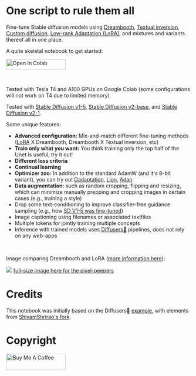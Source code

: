 # One script to rule them all

Fine-tune Stable diffusion models using [Dreambooth](https://arxiv.org/abs/2208.12242), [Textual inversion](https://arxiv.org/abs/2208.01618), [Custom diffusion](https://arxiv.org/abs/2212.04488), [Low-rank Adaptation (LoRA)](https://arxiv.org/abs/2106.09685), and mixtures and variants thereof all in one place.

A quite skeletal notebook to get started:

<a target="_blank" href="https://colab.research.google.com/github/brian6091/Dreambooth/blob/main/FineTuning_config_colab.ipynb">
  <img src="https://colab.research.google.com/assets/colab-badge.svg" height="28px" width="162px" alt="Open In Colab"/>
</a>

$~$

Tested with Tesla T4 and A100 GPUs on Google Colab (some configurations will not work on T4 due to limited memory)

Tested with [Stable Diffusion v1-5](https://huggingface.co/runwayml/stable-diffusion-v1-5), [Stable Diffusion v2-base](https://huggingface.co/stabilityai/stable-diffusion-2-base), and [Stable Diffusion v2-1](https://huggingface.co/stabilityai/stable-diffusion-2-1).

Some unique features:
* **Advanced configuration:** Mix-and-match different fine-tuning methods ([LoRA](https://github.com/cloneofsimo/lora) X Dreambooth, Dreambooth X Textual inversion, etc)
* **Train only what you want:** You think training only the top half of the Unet is useful, try it out!
* **Different loss criteria**
* **Continual learning**
* **Optimizer zoo:** In addition to the standard AdamW (and it's 8-bit variant), you can try out [Dadaptation](https://github.com/facebookresearch/dadaptation), [Lion](https://github.com/lucidrains/lion-pytorch), [Adan](https://github.com/sail-sg/Adan)
* **Data augmentation:** such as random cropping, flipping and resizing, which can minimize manually prepping and cropping images in certain cases (e.g., training a style)
* Drop some text-conditioning to improve classifier-free guidance sampling (e.g., how [SD V1-5 was fine-tuned](https://huggingface.co/runwayml/stable-diffusion-v1-5))
* Image captioning using filenames or associated textfiles
* Multiple tokens for jointly training multiple concepts
* Inference with trained models uses [Diffusers🧨](https://github.com/huggingface/diffusers) pipelines, does not rely on any web-apps

$~$

Image comparing Dreambooth and LoRA ([more information here](https://github.com/cloneofsimo/lora/discussions/37)):

<a><img src="https://drive.google.com/uc?id=1PQqL3omKCWStkrJgW3JecOrne3xqbScr"></a>
[full-size image here for the pixel-peepers](https://drive.google.com/file/d/16aQcDOg-DJ_1PB6ypzQAauaJEcbn0Vkx/view?usp=share_link "Comparison full-size")

# Credits
This notebook was initially based on the Diffusers🧨 [example](https://github.com/huggingface/diffusers/blob/main/examples/dreambooth/train_dreambooth.py), with elements from [ShivamShrirao's fork](https://github.com/ShivamShrirao/diffusers).

# Copyright

[<a href="https://www.buymeacoffee.com/jvsurfsqv" target="_blank"><img src="https://cdn.buymeacoffee.com/buttons/v2/default-yellow.png" height="45px" width="162px" alt="Buy Me A Coffee"></a>](https://www.buymeacoffee.com/jvsurfsqv)

